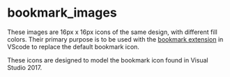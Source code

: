 # bookmark_images

These images are 16px x 16px icons of the same design, with different fill colors. Their primary purpose is to be used with the [bookmark extension](https://marketplace.visualstudio.com/items?itemName=alefragnani.Bookmarks) in VScode to replace the default bookmark icon.

These icons are designed to model the bookmark icon found in Visual Studio 2017.
